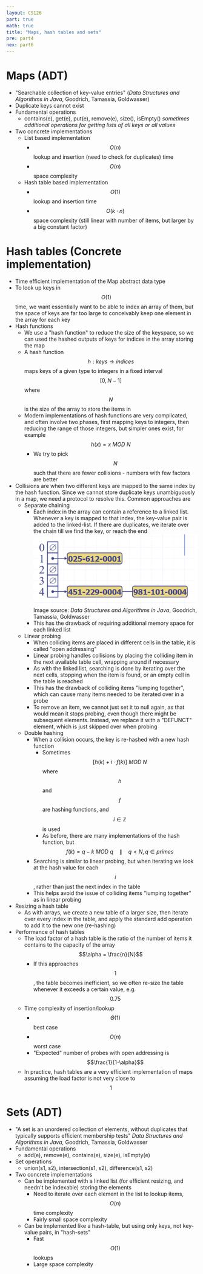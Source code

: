```yaml
---
layout: CS126
part: true
math: true
title: "Maps, hash tables and sets"
pre: part4
nex: part6
---
```



# Maps (ADT)
- "Searchable collection of key-value entries" (*Data Structures and Algorithms in Java*, Goodrich, Tamassia, Goldwasser)
- Duplicate keys cannot exist
- Fundamental operations
  - contains(e), get(e), put(e), remove(e), size(), isEmpty() *sometimes additional operations for getting lists of all keys or all values*
- Two concrete implementations
  - List based implementation
    - $$O(n)$$ lookup and insertion (need to check for duplicates) time
    - $$O(n)$$ space complexity
  - Hash table based implementation
    - $$O(1)$$ lookup and insertion time
    - $$O(k \cdot n)$$ space complexity (still linear with number of items, but larger by a big constant factor)

# Hash tables (Concrete implementation)
- Time efficient implementation of the Map abstract data type
- To look up keys in $$O(1)$$ time, we want essentially want to be able to index an array of them, but the space of keys are far too large to conceivably keep one element in the array for each key
- Hash functions
  - We use a "hash function" to reduce the size of the keyspace, so we can used the hashed outputs of keys for indices in the array storing the map
  - A hash function $$h : keys \rightarrow indices$$ maps keys of a given type to integers in a fixed interval $$[0, N-1]$$ where $$N$$ is the size of the array to store the items in
  - Modern implementations of hash functions are very complicated, and often involve two phases, first mapping keys to integers, then reducing the range of those integers, but simpler ones exist, for example $$h(x) =  x\ MOD\ N$$
    - We try to pick $$N$$ such that there are fewer collisions - numbers with few factors are better
- Collisions are when two different keys are mapped to the same index by the hash function. Since we cannot store duplicate keys unambiguously in a map, we need a protocol to resolve this. Common approaches are
  - Separate chaining
    - Each index in the array can contain a reference to a linked list. Whenever a key is mapped to that index, the key-value pair is added to the linked-list. If there are duplicates, we iterate over the chain till we find the key, or reach the end
      ![separateChaining](./images/separateChaining.png)
      Image source: *Data Structures and Algorithms in Java*, Goodrich, Tamassia, Goldwasser
    - This has the drawback of requiring additional memory space for each linked list
  - Linear probing
    - When colliding items are placed in different cells in the table, it is called "open addressing"
    - Linear probing handles collisions by placing the colliding item in the next available table cell, wrapping around if necessary
    - As with the linked list, searching is done by iterating over the next cells, stopping when the item is found, or an empty cell in the table is reached
    - This has the drawback of colliding items "lumping together", which can cause many items needed to be iterated over in a probe
    - To remove an item, we cannot just set it to null again, as that would mean it stops probing, even though there might be subsequent elements. Instead, we replace it with a "DEFUNCT" element, which is just skipped over when probing
  - Double hashing
    - When a collision occurs, the key is re-hashed with a new hash function
      - Sometimes $$[h(k) + i \cdot f(k)]\ MOD\ N$$ where $$h$$ and $$f$$ are hashing functions, and $$i \in \mathbb{Z}$$ is used
      - As before, there are many implementations of the hash function, but $$f(k)= q-k\ MOD\ q \quad \| \quad q<N, q \in primes$$
    - Searching is similar to linear probing, but when iterating we look at the hash value for each $$i$$, rather than just the next index in the table
    - This helps avoid the issue of colliding items "lumping together" as in linear probing
- Resizing a hash table
  - As with arrays, we create a new table of a larger size, then iterate over every index in the table, and apply the standard add operation to add it to the new one (re-hashing)
- Performance of hash tables
  - The load factor of a hash table is the ratio of the number of items it contains to the capacity of the array $$\alpha = \frac{n}{N}$$
    - If this approaches $$1$$, the table becomes inefficient, so we often re-size the table whenever it exceeds a certain value, e.g. $$0.75$$
  - Time complexity of insertion/lookup
    - $$\Theta(1)$$ best case
    - $$O(n)$$ worst case
    - "Expected" number of probes with open addressing is $$\frac{1}{1-\alpha}$$
  - In practice, hash tables are a very efficient implementation of maps assuming the load factor is not very close to $$1$$


# Sets (ADT)
- "A set is an unordered collection of elements, without duplicates that typically supports efficient membership tests" *Data Structures and Algorithms in Java*, Goodrich, Tamassia, Goldwasser
- Fundamental operations
  - add(e), remove(e), contains(e), size(e), isEmpty(e)
- Set operations
  - union(s1, s2), intersection(s1, s2), difference(s1, s2)
- Two concrete implementations
  - Can be implemented with a linked list (for efficient resizing, and needn't be indexable) storing the elements
    - Need to iterate over each element in the list to lookup items, $$O(n)$$ time complexity
    - Fairly small space complexity
  - Can be implemented like a hash-table, but using only keys, not key-value pairs, in "hash-sets"
    - Fast $$O(1)$$ lookups
    - Large space complexity
